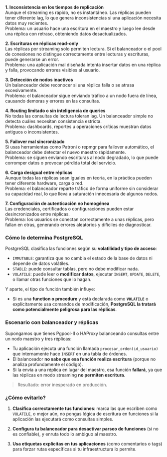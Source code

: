
**1. Inconsistencia en los tiempos de replicación**  
Aunque el streaming es rápido, no es instantáneo. Las réplicas pueden tener diferente lag, lo que genera inconsistencias si una aplicación necesita datos muy recientes.  
Problema: un usuario hace una escritura en el maestro y luego lee desde una réplica con retraso, obteniendo datos desactualizados.

**2. Escrituras en réplicas read-only**  
Las réplicas por streaming solo permiten lectura. Si el balanceador o el pool de conexiones no distingue correctamente entre lecturas y escrituras, puede generarse un error.  
Problema: una aplicación mal diseñada intenta insertar datos en una réplica y falla, provocando errores visibles al usuario.

**3. Detección de nodos inactivos**  
Un balanceador debe reconocer si una réplica falla o se atrasa excesivamente.  
Problema: el balanceador sigue enviando tráfico a un nodo fuera de línea, causando demoras y errores en las consultas.

**4. Routing limitado o sin inteligencia de queries**  
No todas las consultas de lectura toleran lag. Un balanceador simple no detecta cuáles necesitan consistencia estricta.  
Problema: dashboards, reportes u operaciones críticas muestran datos antiguos o inconsistentes.

**5. Failover mal sincronizado**  
Si usas herramientas como Patroni o repmgr para failover automático, el balanceador debe detectar el nuevo maestro rápidamente.  
Problema: se siguen enviando escrituras al nodo degradado, lo que puede corromper datos o provocar pérdida total del servicio.

**6. Carga desigual entre réplicas**  
Aunque todas las réplicas sean iguales en teoría, en la práctica pueden tener diferente hardware, carga o red.  
Problema: el balanceador reparte tráfico de forma uniforme sin considerar su capacidad real, lo que lleva a saturación innecesaria de algunos nodos.

**7. Configuración de autenticación no homogénea**  
Las credenciales, certificados o configuraciones pueden estar desincronizados entre réplicas.  
Problema: los usuarios se conectan correctamente a unas réplicas, pero fallan en otras, generando errores aleatorios y difíciles de diagnosticar.

 
### Cómo lo determina PostgreSQL

PostgreSQL clasifica las funciones según su **volatilidad y tipo de acceso**:

- `IMMUTABLE`: garantiza que no cambia el estado de la base de datos ni depende de datos volátiles.
- `STABLE`: puede consultar tablas, pero no debe modificar nada.
- `VOLATILE`: puede leer o **modificar datos**, ejecutar `INSERT`, `UPDATE`, `DELETE`, o llamar otras funciones que lo hagan.

Y aparte, el tipo de función también influye:

- Si es una **function o procedure** y está declarada como **`VOLATILE`** o explícitamente usa comandos de modificación, **PostgreSQL la tratará como potencialmente peligrosa para las réplicas**.

### Escenario con balanceador y réplicas

Supongamos que tienes Pgpool-II o HAProxy balanceando consultas entre un nodo maestro y tres réplicas:

- Tu aplicación ejecuta una función llamada `procesar_orden(id_usuario)` que internamente hace `INSERT` en una tabla de órdenes.
- El balanceador **no sabe que esa función realiza escritura** (porque no analiza profundamente el código).
- Si la envía a una réplica en lugar del maestro, esa función **fallará**, ya que las réplicas en modo streaming **no permiten escritura**.

> Resultado: error inesperado en producción.

### ¿Cómo evitarlo?

1. **Clasifica correctamente tus funciones**: marca las que escriben como `VOLATILE`, o mejor aún, no pongas lógica de escritura en funciones si la aplicación las ejecutará como consultas simples.

2. **Configura tu balanceador para desactivar parseo de funciones** (si no es confiable), y enruta todo lo ambiguo al maestro.

3. **Usa etiquetas explícitas en tus aplicaciones** (como comentarios o tags) para forzar rutas específicas si tu infraestructura lo permite.
 

